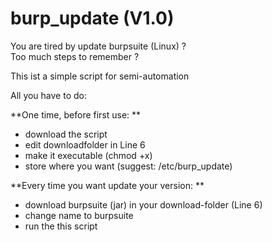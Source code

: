 # burp_update (V1.0)

You are tired by update burpsuite (Linux) ?  
Too much steps to remember ?  
  
This ist a simple script for semi-automation  
  
All you have to do:  
  
**One time, before first use:  **
  - download the script
- edit downloadfolder in Line 6
 - make it executable (chmod +x)
  - store where you want (suggest: /etc/burp_update)  
  
  
**Every time you want update your version:  **
- download burpsuite (jar) in your download-folder (Line 6)  
- change name to burpsuite  
- run the this script  

